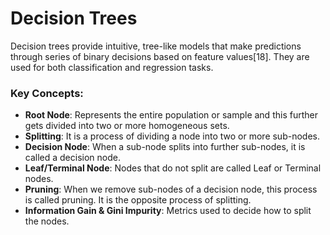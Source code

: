 # Decision Trees

Decision trees provide intuitive, tree-like models that make predictions through series of binary decisions based on feature values[18]. They are used for both classification and regression tasks.

### Key Concepts:

-   **Root Node**: Represents the entire population or sample and this further gets divided into two or more homogeneous sets.
-   **Splitting**: It is a process of dividing a node into two or more sub-nodes.
-   **Decision Node**: When a sub-node splits into further sub-nodes, it is called a decision node.
-   **Leaf/Terminal Node**: Nodes that do not split are called Leaf or Terminal nodes.
-   **Pruning**: When we remove sub-nodes of a decision node, this process is called pruning. It is the opposite process of splitting.
-   **Information Gain & Gini Impurity**: Metrics used to decide how to split the nodes. 